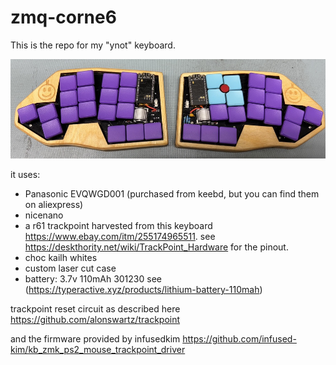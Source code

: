# zmq-corne6

This is the repo for my "ynot" keyboard.

![image](ynot.png)

it uses:

- Panasonic EVQWGD001 (purchased from keebd, but you can find them on aliexpress)
- nicenano
- a r61 trackpoint harvested from this keyboard https://www.ebay.com/itm/255174965511.  see https://deskthority.net/wiki/TrackPoint_Hardware for the pinout.
- choc kailh whites
- custom laser cut case
- battery:  3.7v 110mAh 301230 see (https://typeractive.xyz/products/lithium-battery-110mah)

trackpoint reset circuit as described here https://github.com/alonswartz/trackpoint

and the firmware provided by infusedkim https://github.com/infused-kim/kb_zmk_ps2_mouse_trackpoint_driver
